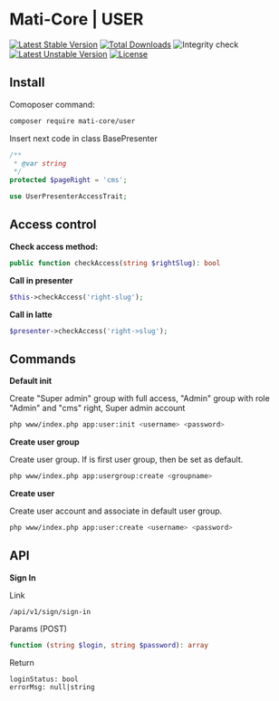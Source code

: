 # Mati-Core  | USER

[![Latest Stable Version](https://poser.pugx.org/mati-core/user/v)](//packagist.org/packages/mati-core/user)
[![Total Downloads](https://poser.pugx.org/mati-core/user/downloads)](//packagist.org/packages/mati-core/user)
![Integrity check](https://github.com/mati-core/menu/workflows/Integrity%20check/badge.svg)
[![Latest Unstable Version](https://poser.pugx.org/mati-core/user/v/unstable)](//packagist.org/packages/mati-core/user)
[![License](https://poser.pugx.org/mati-core/user/license)](//packagist.org/packages/mati-core/user)

Install
-------

Comoposer command:
```bash
composer require mati-core/user
```

Insert next code in class BasePresenter

```php
/**
 * @var string
 */
protected $pageRight = 'cms';

use UserPresenterAccessTrait;
```

Access control
-------

**Check access method:**
```php
public function checkAccess(string $rightSlug): bool
```

**Call in presenter**
```php
$this->checkAccess('right-slug');
```

**Call in latte**
```php
$presenter->checkAccess('right->slug');
```

Commands
--------

**Default init**

Create "Super admin" group with full access, 
"Admin" group with role "Admin" and "cms" right, 
Super admin account

```bash
php www/index.php app:user:init <username> <password> 
```

**Create user group**

Create user group. If is first user group, then be set as default.

```bash
php www/index.php app:usergroup:create <groupname>
```

**Create user**

Create user account and associate in default user group.

```bash
php www/index.php app:user:create <username> <password> 
```

API
---

**Sign In**

Link
```text
/api/v1/sign/sign-in 
```

Params (POST)
```php
function (string $login, string $password): array
```

Return
```neon
loginStatus: bool
errorMsg: null|string
```
